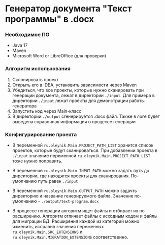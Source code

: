 # Генератор документа "Текст программы" в .docx

### Необходимое ПО
- Java 17
- Maven
- Microsoft Word or LibreOffice (для проверки)

### Алгоритм использования

1. Склонировать проект
2. Открыть его в IDEA, установить зависимости через Maven
3. Убедиться, что все проекты, которые нужно сканировать при генерации документа, лежат в директории `./input`.
Для примера в директории `./input` лежат проекты для демонстрации работы генератора
4. Запустить код через Main-класс
5. В директории `./output` сгенерируется .docx файл. Также в логе будет выведена справочная информация о процессе генерации

### Конфигурирование проекта

- В переменной `ru.oleynik.Main.PROJECT_PATH_LIST` хранится список проектов, которые будут сканироваться.
При добавлении проекта в `./input` значение переменной `ru.oleynik.Main.PROJECT_PATH_LIST` тоже нужно поправить.

- В переменной `ru.oleynik.Main.INPUT_PATH` можно задать путь до директории, где находятся проекты для сканирования.
По-умолчанию путь равен `./input`

- В переменной `ru.oleynik.Main.OUTPUT_PATH` можно задачть директорию и название генерируемого файла.
Значение по-умолчанию - `./output/text-program.docx`

- В процессе генерации алгоритм ищет файлы и отбирает их по расширению.
Алгоритм отличает файлы с исходным кодом и файлы для миграции БД.
Расширения каждой из категорий можно изменить, исправив значения переменных `ru.oleynik.Main.SRC_EXTENSIONS` и `ru.oleynik.Main.MIGRATION_EXTENSIONS` соответственно.